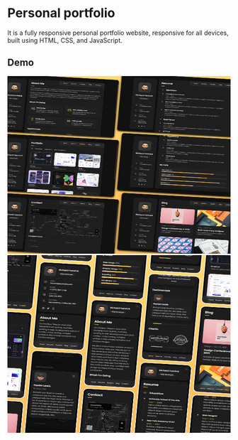 # Personal portfolio
It is a fully responsive personal portfolio website, responsive for all devices, built using HTML, CSS, and JavaScript.

## Demo
<img src="./website-demo-image/desktop.png" alt="Desktop Demo" width="600" height="400"/>
<img src="./website-demo-image/mobile.png" alt="Mobile Demo" width="600" height="400"/>
